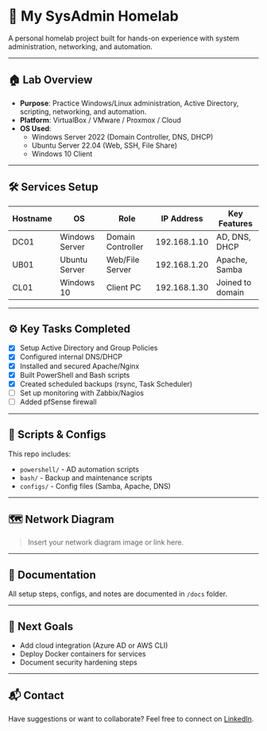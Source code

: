 # 🧰 My SysAdmin Homelab

A personal homelab project built for hands-on experience with system administration, networking, and automation.

---

## 🏠 Lab Overview

- **Purpose**: Practice Windows/Linux administration, Active Directory, scripting, networking, and automation.
- **Platform**: VirtualBox / VMware / Proxmox / Cloud
- **OS Used**:
  - Windows Server 2022 (Domain Controller, DNS, DHCP)
  - Ubuntu Server 22.04 (Web, SSH, File Share)
  - Windows 10 Client

---

## 🛠️ Services Setup

| Hostname | OS | Role | IP Address | Key Features |
|----------|----|------|------------|--------------|
| DC01     | Windows Server | Domain Controller | 192.168.1.10 | AD, DNS, DHCP |
| UB01     | Ubuntu Server | Web/File Server | 192.168.1.20 | Apache, Samba |
| CL01     | Windows 10 | Client PC | 192.168.1.30 | Joined to domain |

---

## ⚙️ Key Tasks Completed

- [x] Setup Active Directory and Group Policies
- [x] Configured internal DNS/DHCP
- [x] Installed and secured Apache/Nginx
- [x] Built PowerShell and Bash scripts
- [x] Created scheduled backups (rsync, Task Scheduler)
- [ ] Set up monitoring with Zabbix/Nagios
- [ ] Added pfSense firewall

---

## 📜 Scripts & Configs

This repo includes:
- `powershell/` - AD automation scripts
- `bash/` - Backup and maintenance scripts
- `configs/` - Config files (Samba, Apache, DNS)

---

## 🗺️ Network Diagram

> Insert your network diagram image or link here.

---

## 📖 Documentation

All setup steps, configs, and notes are documented in `/docs` folder.

---

## 📌 Next Goals

- Add cloud integration (Azure AD or AWS CLI)
- Deploy Docker containers for services
- Document security hardening steps

---

## 📬 Contact

Have suggestions or want to collaborate? Feel free to connect on [LinkedIn](https://www.linkedin.com).

